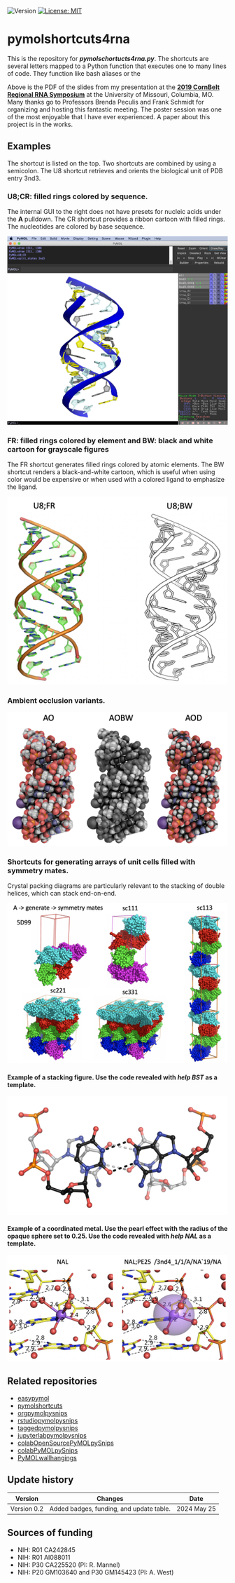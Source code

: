 ![Version](https://img.shields.io/static/v1?label=pymolshortcuts4rna&message=0.1&color=brightcolor)
[![License: MIT](https://img.shields.io/badge/License-MIT-blue.svg)](https://opensource.org/licenses/MIT)

# pymolshortcuts4rna

This is the repository for ***pymolschortucts4rna.py***.
The shortcuts are several letters mapped to a Python function that executes one to many lines of code.
They function like bash aliases or the 

Above is the PDF of the slides from my presentation at the [**2019 CornBelt Regional RNA Symposium**](https://rna-cornbelt-regional-meeting.webnode.com) at the University of Missouri, Columbia, MO. 
Many thanks go to Professors Brenda Peculis and Frank Schmidt for organizing and hosting this fantastic meeting. 
The poster session was one of the most enjoyable that I have ever experienced.
A paper about this project is in the works.

## Examples

The shortcut is listed on the top.
Two shortcuts are combined by using a semicolon.
The U8 shortcut retrieves and orients the biological unit of PDB entry 3nd3.


### U8;CR: filled rings colored by sequence. 

The internal GUI to the right does not have presets for nucleic acids under the **A** pulldown.
The CR shortcut provides a ribbon cartoon with filled rings. 
The nucleotides are colored by base sequence.

![U8CR](https://github.com/MooersLab/pymolshortcuts4RNA/blob/master/images/guiU8CR.png?raw=true "CR")


### FR: filled rings colored by element and BW: black and white cartoon for grayscale figures

The FR shortcut generates filled rings colored by atomic elements.
The BW shortcut renders a black-and-white cartoon, which is useful when using color would be expensive or when used with a colored ligand to emphasize the ligand.

![U8FRBW](https://github.com/MooersLab/pymolshortcuts4RNA/blob/master/images/U8FRBW.png?raw=true "FR BW")


### Ambient occlusion variants. 

![AOAOBWAOD](https://github.com/MooersLab/pymolshortcuts4RNA/blob/master/images/AOAOBWAOD.png?raw=true "AO BW AOD")


### Shortcuts for generating arrays of unit cells filled with symmetry mates.

Crystal packing diagrams are particularly relevant to the stacking of double helices, which can stack end-on-end.

![xtalPacking](https://github.com/MooersLab/pymolshortcuts4RNA/blob/master/images/xtalPacking.png?raw=true "xtalPacking")


#### Example of a stacking figure. Use the code revealed with *help BST* as a template.

![BST](https://github.com/MooersLab/pymolshortcuts4RNA/blob/master/images/BSTcrop.png?raw=true "BST")


#### Example of a coordinated metal. Use the pearl effect with the radius of the opaque sphere set to 0.25. Use the code revealed with *help NAL* as a template.

![NaNape25](https://github.com/MooersLab/pymolshortcuts4RNA/blob/master/images/NaNape25.png?raw=true "naNape25")


## Related repositories

- [easypymol](https://github.com/MooersLab/EasyPyMOL/edit/master/README.md)
- [pymolshortcuts](https://github.com/MooersLab/pymolshortcuts)
- [orgpymolpysnips](https://github.com/MooersLab/orgpymolpysnips)
- [rstudiopymolpysnips](https://github.com/MooersLab/rstudiopymolpysnips)
- [taggedpymolpysnips](https://github.com/MooersLab/taggedpymolpysnips)
- [jupyterlabpymolpysnips](https://github.com/MooersLab/jupyterlabpymolpysnips)
- [colabOpenSourcePyMOLpySnips](https://github.com/MooersLab/colabOpenSourcePyMOLpySnips)
- [colabPyMOLpySnips](https://github.com/MooersLab/colabPyMOLpySnips)
- [PyMOLwallhangings](https://github.com/MooersLab/PyMOLwallhangings)

## Update history

|Version      | Changes                                                                                                                                                                         | Date                 |
|:-----------:|:------------------------------------------------------------------------------------------------------------------------------------------:|:--------------------:|
| Version 0.2 |   Added badges, funding, and update table.                                                                                                                  | 2024 May 25        |

## Sources of funding

- NIH: R01 CA242845
- NIH: R01 AI088011
- NIH: P30 CA225520 (PI: R. Mannel)
- NIH: P20 GM103640 and P30 GM145423 (PI: A. West)

